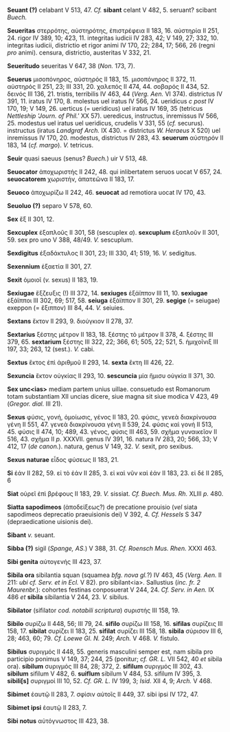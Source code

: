 **Seuant (?)** celabant V 513, 47. *Cf.* **sibant** celant V 482, 5.
seruant? scibant *Buech.*

**Seueritas** στερρότης, αὐστηρότης, ἐπιστρέφεια II 183, 16. αὐστηρία II
251, 24. rigor IV 389, 10; 423, 11. integritas iudicii IV 283, 42; V
149, 27; 332, 10. integritas iudicii, districtio et rigor animi IV 170,
22; 284, 17; 566, 26 (regni *pro* animi). censura, districtio,
austeritas V 332, 21.

**Seueritudo** seueritas V 647, 38 (*Non.* 173, 7).

**Seuerus** μισοπόνηρος, αὐστηρός II 183, 15. μισοπόνηρος II 372, 11.
αὐστηρός II 251, 23; III 331, 20. χαλεπός II 474, 44. σοβαρός II 434,
52. δεινός III 136, 21. tristis, terribilis IV 463, 44 (*Verg. Aen.*
VI 374). districtus IV 391, 11. iratus IV 170, 8. molestus uel iratus IV
566, 24. ueridicus *c post* IV 170, 19; V 149, 26. uerticus (=
ueridicus) uel iratus IV 169, 35 (tetricus *Nettleship 'Journ. of
Phil.'* XX 57). ueredicus, instructus, inremissus IV 566, 25. modestus
uel iratus uel ueridicus, crudelis V 331, 55 (*cf.* securus). instructus
(iratus *Landgraf Arch.* IX 430. = districtus *W. Heraeus* X 520) uel
inremissus IV 170, 20. modestus, districtus IV 283, 43. **seuerum**
αὐστηρόν II 183, 14 (*cf. margo*). *V.* tetricus.

**Seuir** quasi saeuus (senus? *Buech.*) uir V 513, 48.

**Seuocator** ἀποχωριστής II 242, 48. qui inlibertatem seruos uocat V
657, 24. **seuocatorem** χωριστήν, ἀπατεῶνα II 183, 17.

**Seuoco** ἀποχωρίζω II 242, 46. **seuocat** ad remotiora uocat IV 170,
43.

**Seuoluo (?)** separo V 578, 60.

**Sex** ἕξ II 301, 12.

**Sexcuplex** ἑξαπλοῦς II 301, 58 (sescuplex *a*). **sexcuplum**
ἑξαπλοῦν II 301, 59. sex pro uno V 388, 48/49. *V.* sescuplum.

**Sexdigitus** ἑξαδάκτυλος II 301, 23; III 330, 41; 519, 16. *V.*
sedigitus.

**Sexennium** ἑξαετία II 301, 27.

**Sexit** ὁμοιοῖ (*v.* sexus) II 183, 19.

**Sexiugae** ἕξζευξις (!) III 372, 14. **sexiuges** ἑξάϊππον III 11, 10.
**sexiugae** ἑξάϊπποι III 302, 69; 517, 58. **seiuga** ἑξάϊππον II 301,
29. **segige** (= seiugae) exeppon (= ἕξιππον) III 84, 44. *V.*
seiuies.

**Sextans** ἕκτον II 293, 9. διούγκιον II 278, 37.

**Sextarius** ξέστης μέτρον II 183, 18. ξέστης τὸ μέτρον II 378, 4.
ξέστης III 379, 65. **sextarium** ξέστης III 322, 22; 366, 61; 505, 22;
521, 5. ἡμιχοῖνιξ III 197, 33; 263, 12 (sest.). *V.* cabi.

**Sextus** ἕκτος ἐπὶ ἀριθμοῦ II 293, 14. **sexta** ἕκτη III 426, 22.

**Sexuncia** ἕκτον οὐγκίας II 293, 10. **sescuncia** μία ἥμισυ οὐγκία II
371, 30.

**Sex unc\<ias\>** mediam partem unius uillae. consuetudo est Romanorum
totam substantiam XII uncias dicere, siue magna sit siue modica V 423,
49 (*Gre­gor. dial.* III 21).

**Sexus** φύσις, γονή, ὁμοίωσις, γένος II 183, 20. φύσις, γενεὰ
διακρίνουσα γένη II 551, 47. γενεὰ διακρίνουσα γένη II 539, 24. φύσις
καὶ γονή II 513, 45. φύσις II 474, 10; 489, 43. γένος, φύσις III 463,
59. σχῆμα γυναικεῖον II 516, 43. σχῆμα II *p.* XXXVII. genus IV 391, 16.
natura IV 283, 20; 566, 33; V 412, 17 (*de canon.*). natura, genus V
149, 32. *V.* sexit, pro sexibus.

**Sexus naturae** εἶδος φύσεως II 183, 21.

**Si** ἐάν II 282, 59. εἰ τὸ ἐάν II 285, 3. εἰ καὶ νῦν καὶ ἐάν II 183,
23. εἰ δέ II 285, 6

**Siat** οὐρεῖ ἐπὶ βρέφους II 183, 29. *V.* sissiat. *Cf. Buech. Mus.
Rh.* XLIII *p.* 480.

**Siatta sapodimeos** (ἀποδείξεως?) de precatione prouisio (*vel* siata
sapodimeos deprecatio praeuisionis dei) V 392, 4. *Cf. Hessels* S 347
(depraedicatione uisionis dei).

**Sibant** *v.* seuant.

**Sibba (?)** sigil (*Spange, AS.*) V 388, 31. *Cf. Roensch Mus. Rhen.*
XXXI 463.

**Sibi genita** αὐτογενής III 423, 37.

**Sibila ora** sibilantia squan (squamea *bfg. nova gl.*?) IV 463, 45
(*Verg. Aen.* II 211: *ubi cf. Serv. et in Ecl.* V 82). pro
sibilant\<ia\>. Sallustius (*inc. fr. 2 Mauren­br.*): cohortes festinas
conposuerat V 244, 24. *Cf. Serv. in Aen.* IX 486 *et* **sibila**
sibilantia V 244, 23. *V.* sibilus.

**Sibilator** (sifilator *cod. notabili scriptura*) συριστής III 158,
19.

**Sibilo** συρίζω II 448, 56; III 79, 24. **sifilo** συρίζω III 158, 16.
**sifilas** συρίζεις III 158, 17. **sibilat** συρίζει II 183, 25.
**sifilat** συρίζει III 158, 18. **sibila** σύρισον III 6, 28; 463, 60;
79. *Cf. Loewe Gl. N.* 249; *Arch.* V 468. *V.* fistulo.

**Sibilus** συριγμός II 448, 55. generis masculini semper est, nam
sibila pro participio ponimus V 149, 37; 244, 25 (ponitur; *cf. GR. L.*
VII 542, 40 *et* sibila ora). **sibilum** συριγμός III 84, 28; 372, 2.
**sifilum** συριγμός III 302, 43. **sibilum** sifilum V 482, 6.
**suiflum** sibilum V 484, 53. sifilum IV 395, 3. **sibili[s]**
συριγμοί III 10, 52. *Cf. GR. L.* IV 199, 3; *Isid.* XII 4, 9; *Arch.* V
468.

**Sibimet** ἑαυτῷ II 283, 7. σφίσιν αὐτοῖς II 449, 37. sibi ipsi IV 172,
47.

**Sibimet ipsi** ἑαυτῷ II 283, 7.

**Sibi notus** αὐτόγνωστος III 423, 38.
